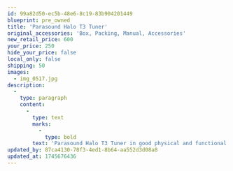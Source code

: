 ```yaml
---
id: 99a82d50-ec5b-48e6-8c19-83b904201449
blueprint: pre_owned
title: 'Parasound Halo T3 Tuner'
original_accessories: 'Box, Packing, Manual, Accessories'
new_retail_price: 600
your_price: 250
hide_your_price: false
local_only: false
shipping: 50
images:
  - img_0517.jpg
description:
  -
    type: paragraph
    content:
      -
        type: text
        marks:
          -
            type: bold
        text: 'Parasound Halo T3 Tuner in good physical and functional condition with original box, packing and accessories. Unit sold as new for $600.00'
updated_by: 87ca4130-78f3-4ed1-8b64-aa552d3d08a8
updated_at: 1745676436
---
```

